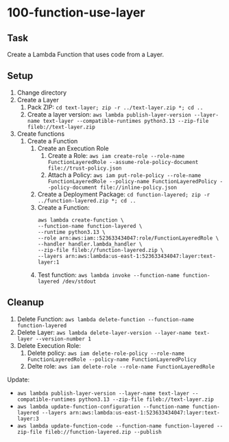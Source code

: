 # 100-function-use-layer

## Task
Create a Lambda Function that uses code from a Layer.

## Setup
1. Change directory
2. Create a Layer
	1. Pack ZIP: `cd text-layer; zip -r ../text-layer.zip *; cd ..`
	2. Create a layer version: `aws lambda publish-layer-version --layer-name text-layer --compatible-runtimes python3.13 --zip-file fileb://text-layer.zip`
3. Create functions
	1. Create a Function
		1. Create an Execution Role
			1. Create a Role: `aws iam create-role --role-name FunctionLayeredRole --assume-role-policy-document file://trust-policy.json`
			2. Attach a Policy: `aws iam put-role-policy --role-name FunctionLayeredRole --policy-name FunctionLayeredPolicy --policy-document file://inline-policy.json`
		2. Create a Deployment Package: `cd function-layered; zip -r ../function-layered.zip *; cd ..`
		3. Create a Function:
			```shell
			aws lambda create-function \
  			--function-name function-layered \
  			--runtime python3.13 \
  			--role arn:aws:iam::523633434047:role/FunctionLayeredRole \
  			--handler handler.lambda_handler \
  			--zip-file fileb://function-layered.zip \
  			--layers arn:aws:lambda:us-east-1:523633434047:layer:text-layer:1
			```
		4. Test function: `aws lambda invoke --function-name function-layered /dev/stdout`

## Cleanup
1. Delete Function: `aws lambda delete-function --function-name function-layered`
2. Delete Layer: `aws lambda delete-layer-version --layer-name text-layer --version-number 1`
3. Delete Execution Role: 
	1. Delete policy: `aws iam delete-role-policy --role-name FunctionLayeredRole --policy-name FunctionLayeredPolicy`
	2. Delte role: `aws iam delete-role --role-name FunctionLayeredRole`


Update:
- `aws lambda publish-layer-version --layer-name text-layer --compatible-runtimes python3.13 --zip-file fileb://text-layer.zip`
- `aws lambda update-function-configuration --function-name function-layered --layers arn:aws:lambda:us-east-1:523633434047:layer:text-layer:3`
- `aws lambda update-function-code --function-name function-layered --zip-file fileb://function-layered.zip --publish`
